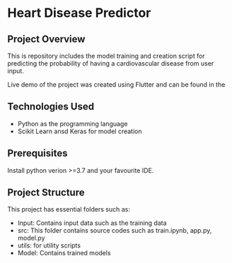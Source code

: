 # Heart Disease Predictor

## Project Overview

This is repository includes the  model training and creation script for predicting the probability of having a cardiovascular disease from user input.

Live demo of the project was created using Flutter and can be found in the
  
  
## Technologies Used 
  * Python as the programming language
  * Scikit Learn ansd Keras for model creation

## Prerequisites

Install python verion >=3.7 and your favourite IDE.

## Project Structure

This project has essential folders such as:
  * Input: Contains input data such as the training data
  * src: This folder contains source codes such as train.ipynb, app.py, model.py
  * utils: for utility scripts
  * Model: Contains trained models

 
